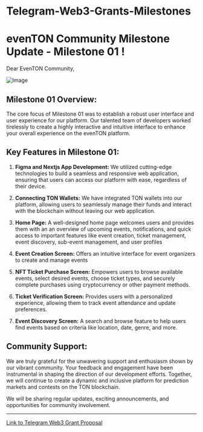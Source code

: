 # Telegram-Web3-Grants-Milestones


# evenTON Community Milestone Update - Milestone 01 !

Dear EvenTON Community,

![Image](https://bafybeig46bwa3bvq7hf254sousbbd3jeepwmz32qois4f5qryeictarijq.ipfs.nftstorage.link/)

## Milestone 01 Overview:
The core focus of Milestone 01 was to establish a robust user interface and user experience for our platform. Our talented team of developers worked tirelessly to create a highly interactive and intuitive interface to enhance your overall experience on the evenTON platform.

## Key Features in Milestone 01:
1. **Figma and Nextjs App Development:** We utilized cutting-edge technologies to build a seamless and responsive web application, ensuring that users can access our platform with ease, regardless of their device.

2. **Connecting TON Wallets:** We have integrated TON wallets into our platform, allowing users to seamlessly manage their funds and interact with the blockchain without leaving our web application.

3. **Home Page:** A well-designed home page welcomes users and provides them with an an overview of upcoming events, notifications, and quick access to important features like event creation, ticket management, event discovery, sub-event management, and user profiles

4. **Event Creation Screen:** Offers an intuitive interface for event organizers to create and manage events

5. **NFT Ticket Purchase Screen:** Empowers users to browse available events, select desired events, choose ticket types, and securely complete purchases using cryptocurrency or other payment methods.

6. **Ticket Verification Screen:** Provides users with a personalized experience, allowing them to track event attendance and update preferences.

7. **Event Discovery Screen:** A search and browse feature to help users find events based on criteria like location, date, genre, and more. 


## Community Support:
We are truly grateful for the unwavering support and enthusiasm shown by our vibrant community. Your feedback and engagement have been instrumental in shaping the direction of our development efforts. Together, we will continue to create a dynamic and inclusive platform for prediction markets and contests on the TON blockchain.


We will be sharing regular updates, exciting announcements, and opportunities for community involvement.

---

[Link to Telegram Web3 Grant Proposal](https://questbook.app/dashboard/grantId=0x3d9a26d083419d0d6cb0c5d9aed527698254b3ea&chainId=10&role=community&proposalId=0x3da&isRenderingProposalBody=true)
